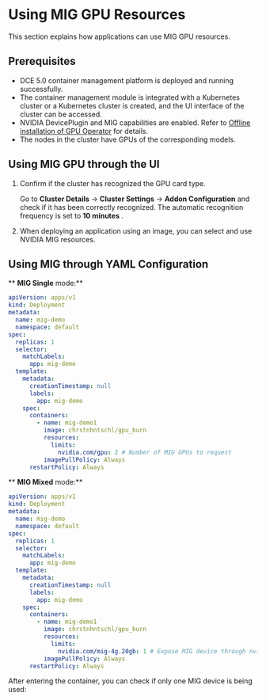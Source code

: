 # Using MIG GPU Resources

This section explains how applications can use MIG GPU resources.

## Prerequisites

- DCE 5.0 container management platform is deployed and running successfully.
- The container management module is integrated with a Kubernetes cluster or a Kubernetes cluster is created, and the UI interface of the cluster can be accessed.
- NVIDIA DevicePlugin and MIG capabilities are enabled. Refer to [Offline installation of GPU Operator](../install_nvidia_driver_of_operator.md) for details.
- The nodes in the cluster have GPUs of the corresponding models.

## Using MIG GPU through the UI

1. Confirm if the cluster has recognized the GPU card type.

    Go to __Cluster Details__ -> __Cluster Settings__ -> __Addon Configuration__ and check if it has been correctly recognized. The automatic recognition frequency is set to __10 minutes__ .

    

2. When deploying an application using an image, you can select and use NVIDIA MIG resources.

    

## Using MIG through YAML Configuration

** __MIG Single__ mode:**

```yaml
apiVersion: apps/v1
kind: Deployment
metadata:
  name: mig-demo
  namespace: default
spec:
  replicas: 1
  selector:
    matchLabels:
      app: mig-demo
  template:
    metadata:
      creationTimestamp: null
      labels:
        app: mig-demo
    spec:
      containers:
        - name: mig-demo1
          image: chrstnhntschl/gpu_burn
          resources:
            limits:
              nvidia.com/gpu: 2 # Number of MIG GPUs to request
          imagePullPolicy: Always
      restartPolicy: Always
```

** __MIG  Mixed__ mode:**

```yaml
apiVersion: apps/v1
kind: Deployment
metadata:
  name: mig-demo
  namespace: default
spec:
  replicas: 1
  selector:
    matchLabels:
      app: mig-demo
  template:
    metadata:
      creationTimestamp: null
      labels:
        app: mig-demo
    spec:
      containers:
        - name: mig-demo1
          image: chrstnhntschl/gpu_burn
          resources:
            limits:
              nvidia.com/mig-4g.20gb: 1 # Expose MIG device through nvidia.com/mig-g.gb resource type
          imagePullPolicy: Always
      restartPolicy: Always
```

After entering the container, you can check if only one MIG device is being used:


